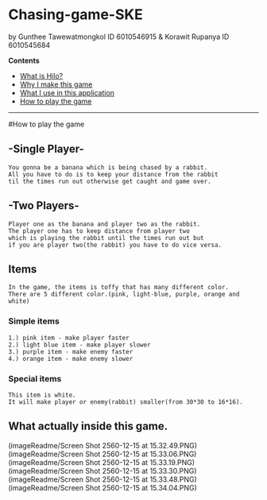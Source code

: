 # Chasing-game-SKE 
by Gunthee Tawewatmongkol ID 6010546915 & Korawit Rupanya ID 6010545684

**Contents**
- [What is Hilo?](#what-is-hilo-game)
- [Why I make this game](#why-make-this-game)
- [What I use in this application](#how-is-become-this-application)
- [How to play the game](#get-this-game)

--------------------------------------------------------------------------------------------------------------

#How to play the game

## -Single Player-

    You gonna be a banana which is being chased by a rabbit.
    All you have to do is to keep your distance from the rabbit 
    til the times run out otherwise get caught and game over.

## -Two Players-

    Player one as the banana and player two as the rabbit.
    The player one has to keep distance from player two 
    which is playing the rabbit until the times run out but 
    if you are player two(the rabbit) you have to do vice versa.

## Items
    In the game, the items is toffy that has many different color.
    There are 5 different color.(pink, light-blue, purple, orange and white)

   ### Simple items

	1.) pink item - make player faster
 	2.) light blue item - make player slower
 	3.) purple item - make enemy faster
 	4.) orange item - make enemy slower

  ### Special items

	This item is white.
	It will make player or enemy(rabbit) smaller(from 30*30 to 16*16).

## What actually inside this game.

(imageReadme/Screen Shot 2560-12-15 at 15.32.49.PNG)
(imageReadme/Screen Shot 2560-12-15 at 15.33.06.PNG)
(imageReadme/Screen Shot 2560-12-15 at 15.33.19.PNG)
(imageReadme/Screen Shot 2560-12-15 at 15.33.30.PNG)
(imageReadme/Screen Shot 2560-12-15 at 15.33.48.PNG)
(imageReadme/Screen Shot 2560-12-15 at 15.34.04.PNG)



    

